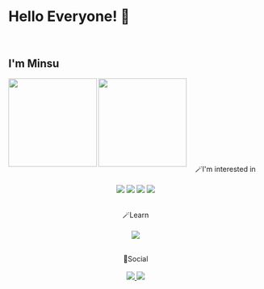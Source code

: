 # Hello Everyone! 👋 <br/><br/>
## I'm Minsu
<img align='left' src="https://github-readme-stats.vercel.app/api?username=Rapidshot282" height="175"> 
<img align='left' src="http://mazassumnida.wtf/api/v2/generate_badge?boj=alstn3434" height="175">
<br/><br/><br/><br/><br/><br/><br/><br/><br/><br/>

<div align=center>
🪄I'm interested in
<br/><br/>
<img src="https://img.shields.io/badge/C%2B%2B-00599C?style=flat-square&logo=C%2B%2B&logoColor=white"/> <img src="https://img.shields.io/badge/JavaScript-F7DF1E?style=flat-square&logo=JavaScript&logoColor=white"/> <img src="https://img.shields.io/badge/CSS-1572B6?style=flat-square&logo=CSS3&logoColor=white"/> <img src="https://img.shields.io/badge/Python-3776AB?style=flat-square&logo=Python&logoColor=white"/>
<br/><br/>

🪄Learn
<br/><br/>
<img src="https://img.shields.io/badge/TensorFlow-FF6F00?style=flat-square&logo=TensorFlow&logoColor=white"/>
<br/><br/>
 
🌻Social
<br/><br/>
<a href="https://www.instagram.com/minsusu_25/" target="_blank"><img src="https://img.shields.io/badge/Minsusu_25-E4405F?style=flat-square&logo=Instagram&logoColor=white"/> <a href="https://blog.naver.com/alstn3434" target="_blank"><img src="https://img.shields.io/badge/blog-03C75A?style=flat-square&logo=Naver&logoColor=white"/> 
<br/><br/>
<br/><br/>

</div>
  


<!--
**Rapidshot282/Rapidshot282** is a ✨ _special_ ✨ repository because its `README.md` (this file) appears on your GitHub profile.
<a href="클릭시 이동할 링크" target="_blank"><img src="https://img.shields.io/badge/문자-색코드?style=flat-square&logo=이미지 이름&logoColor=white"/></a>
<img src="https://img.shields.io/badge/문자-색코드?style=for-the-badge&logo=이미지 이름&logoColor=black">
